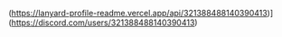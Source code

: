 (https://lanyard-profile-readme.vercel.app/api/321388488140390413)](https://discord.com/users/321388488140390413)
